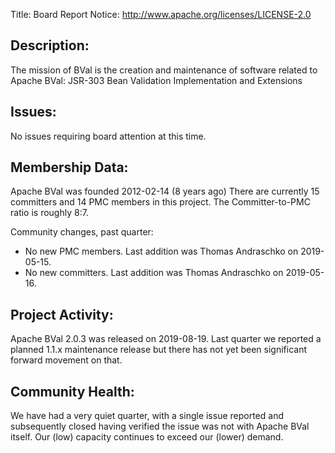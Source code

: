 Title: Board Report
Notice: http://www.apache.org/licenses/LICENSE-2.0

## Description:
The mission of BVal is the creation and maintenance of software related to 
Apache BVal: JSR-303 Bean Validation Implementation and Extensions

## Issues:
No issues requiring board attention at this time.

## Membership Data:
Apache BVal was founded 2012-02-14 (8 years ago)
There are currently 15 committers and 14 PMC members in this project.
The Committer-to-PMC ratio is roughly 8:7.

Community changes, past quarter:
- No new PMC members. Last addition was Thomas Andraschko on 2019-05-15.
- No new committers. Last addition was Thomas Andraschko on 2019-05-16.

## Project Activity:
Apache BVal 2.0.3 was released on 2019-08-19. Last quarter we reported a
planned 1.1.x maintenance release but there has not yet been significant
forward movement on that.

## Community Health:
We have had a very quiet quarter, with a single issue reported and
subsequently closed having verified the issue was not with Apache BVal
itself. Our (low) capacity continues to exceed our (lower) demand.
